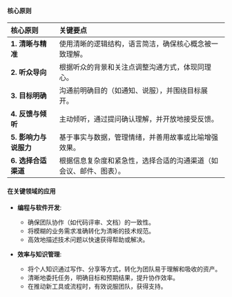 #### 核心原则

| 核心原则           | 关键要点                              |
| :------------- | :-------------------------------- |
| **1. 清晰与精准**   | 使用清晰的逻辑结构，语言简洁，确保核心概念被一致理解。       |
| **2. 听众导向**    | 根据听众的背景和关注点调整沟通方式，体现同理心。          |
| **3. 目标明确**    | 沟通前明确目的（如通知、说服），并围绕目标展开。          |
| **4. 反馈与倾听**   | 主动倾听，通过提问确认理解，并开放地接受反馈。           |
| **5. 影响力与说服力** | 基于事实与数据，管理情绪，并善用故事或比喻增强效果。        |
| **6. 选择合适渠道**  | 根据信息复杂度和紧急性，选择合适的沟通渠道（如会议、邮件、图表）。 |

#### 在关键领域的应用

*   **编程与软件开发**:
    *   确保团队协作（如代码评审、文档）的一致性。
    *   将模糊的业务需求准确转化为清晰的技术规范。
    *   高效地描述技术问题以快速获得帮助或解决。


*   **效率与知识管理**:
    *   将个人知识通过写作、分享等方式，转化为团队易于理解和吸收的资产。
    *   清晰地委托任务，明确目标和预期结果，提升协作效率。
    *   在推动新工具或流程时，有效说服团队，获得支持。

